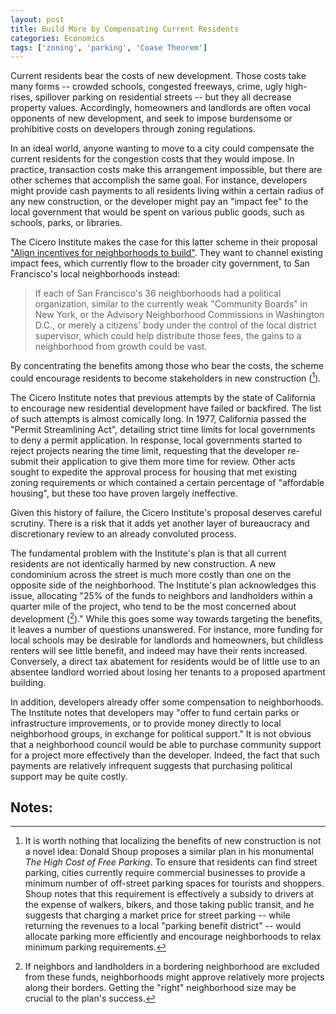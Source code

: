 ```yaml
---
layout: post
title: Build More by Compensating Current Residents
categories: Economics
tags: ['zoning', 'parking', 'Coase Theorem']
---
```


Current residents bear the costs of new development. Those costs take many forms -- crowded schools, congested freeways, crime, ugly high-rises, spillover parking on residential streets -- but they all decrease property values. Accordingly, homeowners and landlords are often vocal opponents of new development, and seek to impose burdensome or prohibitive costs on developers through zoning regulations.

In an ideal world, anyone wanting to move to a city could compensate the current residents for the congestion costs that they would impose. In practice, transaction costs make this arrangement impossible, but there are other schemes that accomplish the same goal. For instance, developers might provide cash payments to all residents living within a certain radius of any new construction, or the developer might pay an "impact fee" to the local government that would be spent on various public goods, such as schools, parks, or libraries.

The Cicero Institute makes the case for this latter scheme in their proposal ["Align incentives for neighborhoods to build"](https://www.housingforcalifornia.org/proposals/incentives). They want to channel existing impact fees, which currently flow to the broader city government, to San Francisco's local neighborhoods instead:

> If each of San Francisco's 36 neighborhoods had a political organization, similar to
> the currently weak "Community Boards" in New York, or the Advisory Neighborhood 
> Commissions in Washington D.C., or merely a citizens' body under the control of the
> local district supervisor, which could help distribute those fees, the gains to a
> neighborhood from growth could be vast.

By concentrating the benefits among those who bear the costs, the scheme could encourage residents to become stakeholders in new construction ([^1]).

The Cicero Institute notes that previous attempts by the state of California to encourage new residential development have failed or backfired. The list of such attempts is almost comically long. In 1977, California passed the "Permit Streamlining Act", detailing strict time limits for local governments to deny a permit application. In response, local governments started to reject projects nearing the time limit, requesting that the developer re-submit their application to give them more time for review. Other acts sought to expedite the approval process for housing that met existing zoning requirements or which contained a certain percentage of "affordable housing", but these too have proven largely ineffective.

Given this history of failure, the Cicero Institute's proposal deserves careful scrutiny. There is a risk that it adds yet another layer of bureaucracy and discretionary review to an already convoluted process.

The fundamental problem with the Institute's plan is that all current residents are not identically harmed by new construction. A new condominium across the street is much more costly than one on the opposite side of the neighborhood. The Institute's plan acknowledges this issue, allocating "25% of the funds to neighbors and landholders within a quarter mile of the project, who tend to be the most concerned about development ([^2])." While this goes some way towards targeting the benefits, it leaves a number of questions unanswered. For instance, more funding for local schools may be desirable for landlords and homeowners, but childless renters will see little benefit, and indeed may have their rents increased. Conversely, a direct tax abatement for residents would be of little use to an absentee landlord worried about losing her tenants to a proposed apartment building. 

In addition, developers already offer some compensation to neighborhoods. The Institute notes that developers may "offer to fund certain parks or infrastructure improvements, or to provide money directly to local neighborhood groups, in exchange for political support." It is not obvious that a neighborhood council would be able to purchase community support for a project more effectively than the developer. Indeed, the fact that such payments are relatively infrequent suggests that purchasing political support may be quite costly.

## Notes:
[^1]: It is worth nothing that localizing the benefits of new construction is not a novel idea: Donald Shoup proposes a similar plan in his monumental *The High Cost of Free Parking*. To ensure that residents can find street parking, cities currently require commercial businesses to provide a minimum number of off-street parking spaces for tourists and shoppers. Shoup notes that this requirement is effectively a subsidy to drivers at the expense of walkers, bikers, and those taking public transit, and he suggests that charging a market price for street parking -- while returning the revenues to a local "parking benefit district" -- would allocate parking more efficiently and encourage neighborhoods to relax minimum parking requirements.
[^2]: If neighbors and landholders in a bordering neighborhood are excluded from these funds, neighborhoods might approve relatively more projects along their borders. Getting the "right" neighborhood size may be crucial to the plan's success.



